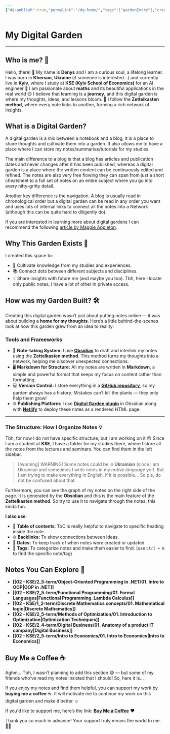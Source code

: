 ```yaml
---
{"dg-publish":true,"permalink":"/dg-home/","tags":["gardenEntry"],"created":"2025-01-30T23:01:35.429+02:00","updated":"2025-02-18T01:42:41.876+02:00"}
---
```



# My Digital Garden

---

## Who is me? 🐣

Hello, there! 👋
My name is <strong><span style="color: var(--color-pink);">Denys</span></strong> and I am a curious soul, a lifelong learner. I was born in <strong><span style="color: var(--color-cyan);">Kherson</span></strong>, **Ukraine** (if someone is interested...) and currently live in <strong><span style="color: var(--color-aqua);">Kyiv</span></strong>, where I study at <strong><span style="color: var(--color-blue);">KSE (Kyiv School of Economics)</span></strong> for an AI engineer 🤖
I am passionate about <strong><span style="color: var(--color-orange);">maths</span></strong> and its beautiful applications in the real world 😍
I believe that learning is a **journey**, and this digital garden is where my thoughts, ideas, and lessons bloom. 🌿
I follow the <strong><span style="color: var(--color-red);">Zettelkasten method</span></strong>, where every note links to another, forming a rich network of insights.

## What is a Digital Garden?

A digital garden is a mix between a notebook and a blog, it is a place to share thoughts and cultivate them into a garden. It also allows me to have a place where I can store my notes/summaries/tutorials for my studies.

The main difference to a blog is that a blog has articles and publication dates and never changes after it has been published, whereas a digital garden is a place where the written content can be continuously edited and refined. The notes are also very free flowing they can span from just a short cheatsheet to a full set of notes on an entire subject where you go into every nitty-gritty detail.

Another key difference is the navigation. A blog is usually read in chronological order but a digital garden can be read in any order you want and uses lots of internal links to connect all the notes into a Network (although this can be quite hard to diligently do).

If you are interested in learning more about digital gardens I can recommend the following [article by Maggie Appleton](https://maggieappleton.com/garden-history).

## Why This Garden Exists 🌼

I created this space to:

- 🌱 Cultivate knowledge from my studies and experiences.
- 📚 Connect dots between different subjects and disciplines.
- 💡 Share insights with future me (and maybe you too). Tbh, here I locate only public notes, I have a lot of other in private access.

## How was my Garden Built? 🛠️

Creating this digital garden wasn’t just about putting notes online — it was about building a **home for my thoughts**. Here’s a little behind-the-scenes look at how this garden grew from an idea to reality:

### Tools and Frameworks

- 📝 **Note-taking System:** I use **[Obsidian](https://obsidian.md/)** to draft and interlink my notes using the <strong><span style="color: var(--color-red);">Zettelkasten method</span></strong>. This method turns my thoughts into a network, helping me discover unexpected connections.
- 🖥️ **Markdown for Structure:** All my notes are written in <strong><span style="color: var(--color-cyan);">Markdown</span></strong>, a simple and powerful format that keeps my focus on content rather than formatting.
- 💻 **Version Control:** I store everything in a **[GitHub repository](https://github.com/sl4shuur/obs-notes-digitalgarden)**, so my garden always has a history. Mistakes can’t kill the plants — they only help them grow!
- 🌐 **Publishing Platform:** I use **[Digital Garden plugin](https://dg-docs.ole.dev/)** in Obsidian along with **[Netlify](https://www.netlify.com/)** to deploy these notes as a rendered HTML page.

---

### The Structure: How I Organize Notes 💡

Tbh, for now I do not have specific structure, but I am working on it 🙃
Since I am a student at <strong><span style="color: var(--color-blue);">KSE</span></strong>, I have a folder for my studies there, where I store all the notes from the lectures and seminars. You can find them in the left sidebar.

> [!warning] WARNING!
> Some notes could be in **Ukrainian** (since I am Ukrainian and sometimes I write notes in my _native language_ yo!).
> But I am trying to make everything in English, if it is possible... So pls, do not be confused about that.

Furthermore, you can see the graph of my notes on the right side of the page. It is generated by the <strong><span style="color: var(--color-purple);">Obsidian</span></strong> and this is the main feature of the <strong><span style="color: var(--color-red);">Zettelkasten method</span></strong>. So try to use it to navigate through the notes, this kinda fun.

<strong><span style="color: var(--color-aqua);">I also use</span></strong>:

- 📆 **Table of contents**: ToC is really helpful to navigate to specific heading inside the note.
- 🌐 **Backlinks:** To show connections between ideas.
- 📅 **Dates:** To keep track of when notes were created or updated.
- 📂 **Tags:** To categorize notes and make them easier to find. (use `Ctrl + K` to find the specific note/tag)

## Notes You Can Explore 📂

- **[[02 - KSE/2_5-term/Object-Oriented Programming in .NET/01. Intro to OOP\|OOP in .NET]]**
- **[[02 - KSE/2_5-term/Functional Programming/01. Formal Languages\|Functional Programming. Lambda Calculus]]**
- **[[02 - KSE/1_2-term/Discrete Mathematics concepts/01. Mathematical logic\|Discrete Mathematics]]**
- **[[02 - KSE/2_5-term/Methods of Optimization/01. Introduction to Optimization\|Optimization Techniques]]**
- **[[02 - KSE/2_4-term/Digital Business/01. Anatomy of a product IT company\|Digital Business]]**
- **[[02 - KSE/2_5-term/Intro to Economics/01. Intro to Economics\|Intro to Economics]]**

## Buy Me a Coffee ☕

Aghm... Tbh, I wasn’t planning to add this section 😅 — but some of my friends who’ve read my notes insisted that I should! So, here it is...

If you enjoy my notes and find them helpful, you can support my work by **buying me a coffee** ☕. It will motivate me to continue my work on this digital garden and make it better ☺️

If you'd like to support me, here’s the link: **[Buy Me a Coffee](https://send.monobank.ua/jar/6LgGEwBhdx)** ❤️

Thank you so much in advance! Your support truly means the world to me. 🙏✨
